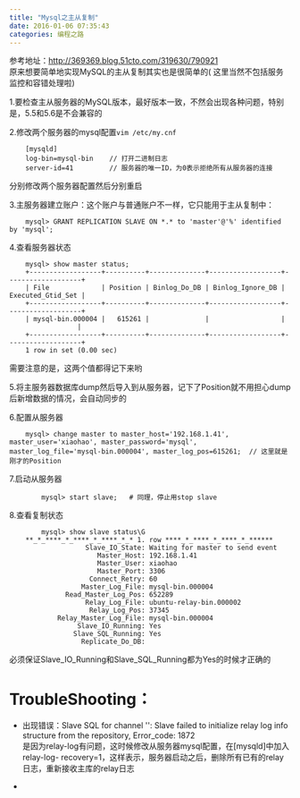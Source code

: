 ```yaml
---
title: "Mysql之主从复制"
date: 2016-01-06 07:35:43
categories: 编程之路
---
```

参考地址：<http://369369.blog.51cto.com/319630/790921>  
原来想要简单地实现MySQL的主从复制其实也是很简单的(
这里当然不包括服务监控和容错处理啦)

1.要检查主从服务器的MySQL版本，最好版本一致，不然会出现各种问题，特别是，5.5和5.6是不会兼容的  

2.修改两个服务器的mysql配置`vim /etc/my.cnf`
```
    [mysqld]
    log-bin=mysql-bin    // 打开二进制日志
    server-id=41         // 服务器的唯一ID，为0表示拒绝所有从服务器的连接
```
分别修改两个服务器配置然后分别重启

3.主服务器建立账户：这个账户与普通账户不一样，它只能用于主从复制中：  
```
    mysql> GRANT REPLICATION SLAVE ON *.* to 'master'@'%' identified by 'mysql';
```
4.查看服务器状态
```
    mysql> show master status;
    +------------------+----------+--------------+------------------+-------------------+  
    | File             | Position | Binlog_Do_DB | Binlog_Ignore_DB | Executed_Gtid_Set |  
    +------------------+----------+--------------+------------------+-------------------+  
    | mysql-bin.000004 |   615261 |              |                  |                   |  
    +------------------+----------+--------------+------------------+-------------------+  
    1 row in set (0.00 sec)
```

需要注意的是，这两个值都得记下来哟

5.将主服务器数据库dump然后导入到从服务器，记下了Position就不用担心dump后新增数据的情况，会自动同步的

6.配置从服务器
```
    mysql> change master to master_host='192.168.1.41', master_user='xiaohao', master_password='mysql', master_log_file='mysql-bin.000004', master_log_pos=615261;  // 这里就是刚才的Position
```
7.启动从服务器  
```
        mysql> start slave;   # 同理，停止用stop slave
```
8.查看复制状态  
```
        mysql> show slave status\G  
    **_*_****_*_****_*_****_*_* 1. row ****_*_****_*_****_*_******  
                   Slave_IO_State: Waiting for master to send event  
                      Master_Host: 192.168.1.41  
                      Master_User: xiaohao  
                      Master_Port: 3306  
                    Connect_Retry: 60  
                  Master_Log_File: mysql-bin.000004  
              Read_Master_Log_Pos: 652289  
                   Relay_Log_File: ubuntu-relay-bin.000002  
                    Relay_Log_Pos: 37345  
            Relay_Master_Log_File: mysql-bin.000004  
                 Slave_IO_Running: Yes  
                Slave_SQL_Running: Yes  
                  Replicate_Do_DB:
```
必须保证Slave_IO_Running和Slave_SQL_Running都为Yes的时候才正确的

# **TroubleShooting：**
  * 出现错误：Slave SQL for channel '': Slave failed to initialize relay log info structure from the repository, Error_code: 1872  
是因为relay-log有问题，这时候修改从服务器mysql配置，在[mysqld]中加入relay-log-
recovery=1，这样表示，服务器启动之后，删除所有已有的relay日志，重新接收主库的relay日志

  *   
